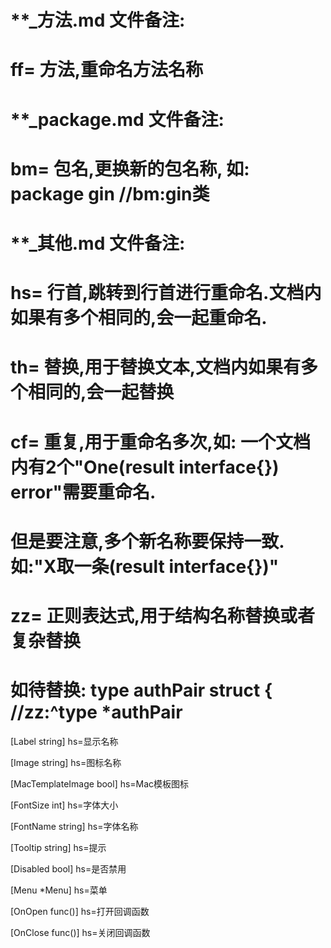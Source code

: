 # **_方法.md 文件备注:
# ff= 方法,重命名方法名称
# 
# **_package.md 文件备注:
# bm= 包名,更换新的包名称, 如: package gin //bm:gin类
#
# **_其他.md 文件备注:
# hs= 行首,跳转到行首进行重命名.文档内如果有多个相同的,会一起重命名.
# th= 替换,用于替换文本,文档内如果有多个相同的,会一起替换
# cf= 重复,用于重命名多次,如: 一个文档内有2个"One(result interface{}) error"需要重命名.
#     但是要注意,多个新名称要保持一致. 如:"X取一条(result interface{})"
# zz= 正则表达式,用于结构名称替换或者复杂替换
#     如待替换: type authPair struct { //zz:^type *authPair

[Label string]
hs=显示名称

[Image string]
hs=图标名称

[MacTemplateImage bool]
hs=Mac模板图标

[FontSize int]
hs=字体大小

[FontName string]
hs=字体名称

[Tooltip string]
hs=提示

[Disabled bool]
hs=是否禁用

[Menu *Menu]
hs=菜单

[OnOpen func()]
hs=打开回调函数

[OnClose func()]
hs=关闭回调函数
